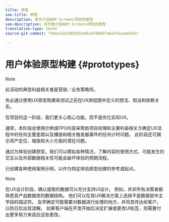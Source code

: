 ```yaml
---
title: 原型
seo-title: 原型
description: 本页介绍AEM Screens项目的原型
seo-description: 该页面介绍AEM Screens项目的原型
translation-type: tm+mt
source-git-commit: 750ee1552065932e65c6709037a6a3feaa4e342c

---
```



# 用户体验原型构建 {#prototypes}

>[!NOTE]
>
>此活动的典型利益相关者是营销／业务策略师。

务必通过使用UX原型构建来测试之前在UX旅程图中定义的想法、假设和依赖关系。

在项目的这一阶段，我们更关心核心功能，而不是优化实际UX。

通常，本阶段会使用示例或FPO内容来帮助项目经理和主要利益相关方确定UX流程中的任何主要差距以及播放和相关触发器事件的任何计时问题。
此阶段还可揭示资产定位、缩放和大小方面的潜在问题。

通过为体验创建原型，我们可以模拟各种情况，了解内容的使用方式、可能发生的交互以及外部数据相关性可能会破坏体验的预期流程。

已创建各种使用案例示例，以作为特定体验原型创建的参考或起点。


>[!NOTE]
>
> 在UX设计阶段，确认提取的数据可以充分支持UI设计。
> 例如，并非所有决策者都熟悉其产品数据库的数据结构。 他们可以在其UX解决方案上选择不是数据层中主字段的描述符。 及早确定可能需要对数据进行处理的地方，并将其传达给客户，以防日后出现误解。 如果客户端在开发开始后决定扩展或更改UI标签，则需要付出更多努力来适应这些更改。
